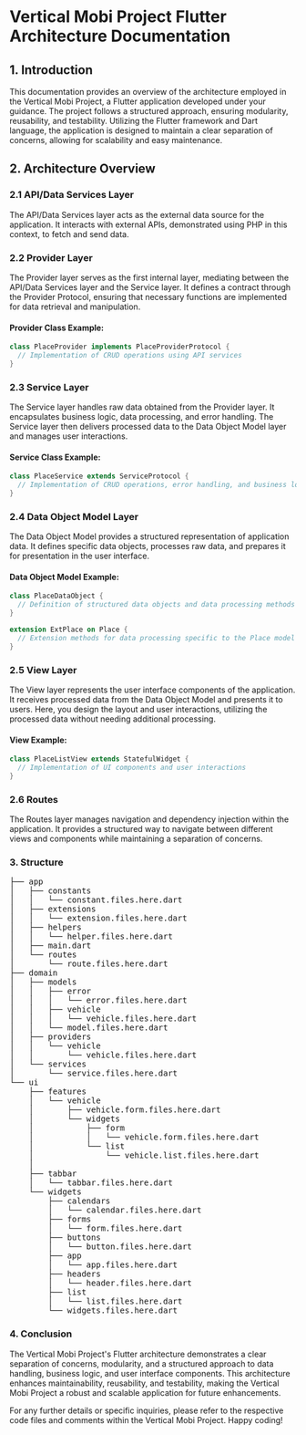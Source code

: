 # Vertical Mobi Project Flutter Architecture Documentation

## 1. Introduction

This documentation provides an overview of the architecture employed in the Vertical Mobi Project, a Flutter application developed under your guidance. The project follows a structured approach, ensuring modularity, reusability, and testability. Utilizing the Flutter framework and Dart language, the application is designed to maintain a clear separation of concerns, allowing for scalability and easy maintenance.

## 2. Architecture Overview

### 2.1 API/Data Services Layer

The API/Data Services layer acts as the external data source for the application. It interacts with external APIs, demonstrated using PHP in this context, to fetch and send data.

### 2.2 Provider Layer

The Provider layer serves as the first internal layer, mediating between the API/Data Services layer and the Service layer. It defines a contract through the Provider Protocol, ensuring that necessary functions are implemented for data retrieval and manipulation.

#### Provider Class Example:
```dart
class PlaceProvider implements PlaceProviderProtocol {
  // Implementation of CRUD operations using API services
}
```

### 2.3 Service Layer

The Service layer handles raw data obtained from the Provider layer. It encapsulates business logic, data processing, and error handling. The Service layer then delivers processed data to the Data Object Model layer and manages user interactions.

#### Service Class Example:
```dart
class PlaceService extends ServiceProtocol {
  // Implementation of CRUD operations, error handling, and business logic
}
```

### 2.4 Data Object Model Layer
The Data Object Model provides a structured representation of application data. It defines specific data objects, processes raw data, and prepares it for presentation in the user interface.

#### Data Object Model Example:
```dart
class PlaceDataObject {
  // Definition of structured data objects and data processing methods
}

extension ExtPlace on Place {
  // Extension methods for data processing specific to the Place model
}
```

### 2.5 View Layer
The View layer represents the user interface components of the application. It receives processed data from the Data Object Model and presents it to users. Here, you design the layout and user interactions, utilizing the processed data without needing additional processing.

#### View Example:
```dart
class PlaceListView extends StatefulWidget {
  // Implementation of UI components and user interactions
}
```

### 2.6 Routes
The Routes layer manages navigation and dependency injection within the application. It provides a structured way to navigate between different views and components while maintaining a separation of concerns.

### 3. Structure
<pre>
├── app
│   ├── constants
│   │   └── constant.files.here.dart
│   ├── extensions
│   │   └── extension.files.here.dart
│   ├── helpers
│   │   └── helper.files.here.dart
│   ├── main.dart
│   └── routes
│       └── route.files.here.dart
├── domain
│   ├── models
│   │   ├── error
│   │   │   └── error.files.here.dart
│   │   ├── vehicle
│   │   │   └── vehicle.files.here.dart
│   │   └── model.files.here.dart
│   ├── providers
│   │   └── vehicle
│   │       └── vehicle.files.here.dart
│   └── services
│       └── service.files.here.dart
└── ui
    ├── features
    │   └── vehicle
    │       ├── vehicle.form.files.here.dart
    │       └── widgets
    │           ├── form
    │           │   └── vehicle.form.files.here.dart
    │           └── list
    │               └── vehicle.list.files.here.dart
    │   
    ├── tabbar
    │   └── tabbar.files.here.dart
    └── widgets
        ├── calendars
        │   └── calendar.files.here.dart
        ├── forms
        │   └── form.files.here.dart
        ├── buttons
        │   └── button.files.here.dart
        ├── app
        │   └── app.files.here.dart
        ├── headers
        │   └── header.files.here.dart
        ├── list
        │   └── list.files.here.dart
        └── widgets.files.here.dart
</pre>

### 4. Conclusion
The Vertical Mobi Project's Flutter architecture demonstrates a clear separation of concerns, modularity, and a structured approach to data handling, business logic, and user interface components. This architecture enhances maintainability, reusability, and testability, making the Vertical Mobi Project a robust and scalable application for future enhancements.

For any further details or specific inquiries, please refer to the respective code files and comments within the Vertical Mobi Project. Happy coding!
